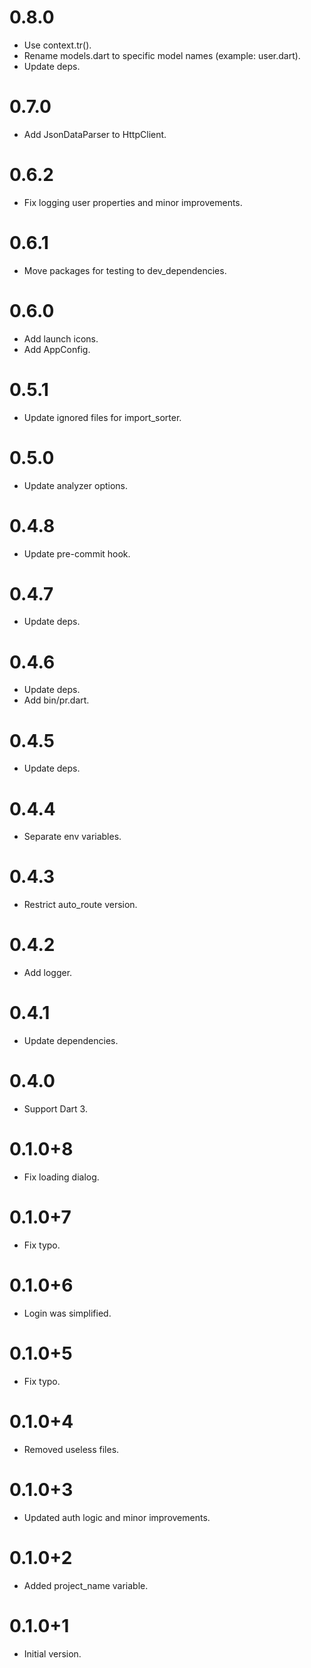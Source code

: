 # 0.8.0

- Use context.tr().
- Rename models.dart to specific model names (example: user.dart).
- Update deps.

# 0.7.0

- Add JsonDataParser to HttpClient.

# 0.6.2

- Fix logging user properties and minor improvements.

# 0.6.1

- Move packages for testing to dev_dependencies.

# 0.6.0

- Add launch icons.
- Add AppConfig.

# 0.5.1

- Update ignored files for import_sorter.

# 0.5.0

- Update analyzer options.

# 0.4.8

- Update pre-commit hook.

# 0.4.7

- Update deps.

# 0.4.6

- Update deps.
- Add bin/pr.dart.

# 0.4.5

- Update deps.

# 0.4.4

- Separate env variables.

# 0.4.3

- Restrict auto_route version.

# 0.4.2

- Add logger.

# 0.4.1

- Update dependencies.

# 0.4.0

- Support Dart 3.

# 0.1.0+8

- Fix loading dialog.

# 0.1.0+7

- Fix typo.

# 0.1.0+6

- Login was simplified.

# 0.1.0+5

- Fix typo.

# 0.1.0+4

- Removed useless files.

# 0.1.0+3

- Updated auth logic and minor improvements.

# 0.1.0+2

- Added project_name variable.

# 0.1.0+1

- Initial version.
